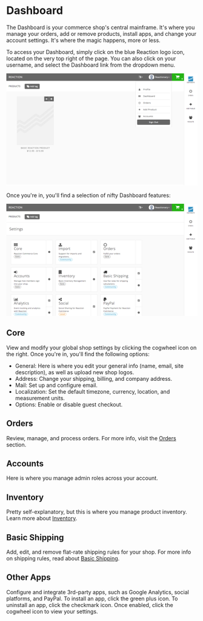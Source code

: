 # Dashboard
The Dashboard is your commerce shop's central mainframe. It's where you manage your orders, add or remove products, install apps, and change your account settings. It's where the magic happens, more or less.

To access your Dashboard, simply click on the blue Reaction logo icon, located on the very top right of the page. You can also click on your username, and select the Dashboard link from the dropdown menu.

![](/assets/admin-dashboard-navigation.png "Reaction Commerce Dashboard")

Once you're in, you'll find a selection of nifty Dashboard features:

![](/assets/admin-dashboard.png "Reaction Commerce Dashboard")

## Core
View and modify your global shop settings by clicking the cogwheel icon on the right. Once you're in, you'll find the following options:
- General: Here is where you edit your general info (name, email, site description), as well as upload new shop logos.
- Address: Change your shipping, billing, and company address.
- Mail: Set up and configure email.
- Localization: Set the default timezone, currency, location, and measurement units.
- Options: Enable or disable guest checkout.

## Orders
Review, manage, and process orders. For more info, visit the [Orders](https://reactioncommerce.com/docs/master/orders) section.

## Accounts
Here is where you manage admin roles across your account.

## Inventory
Pretty self-explanatory, but this is where you manage product inventory. Learn more about [Inventory](https://reactioncommerce.com/docs/master/inventory).

## Basic Shipping
Add, edit, and remove flat-rate shipping rules for your shop. For more info on shipping rules, read about [Basic Shipping](https://reactioncommerce.com/docs/master/shipping).

## Other Apps
Configure and integrate 3rd-party apps, such as Google Analytics, social platforms, and PayPal. To install an app, click the green plus icon. To uninstall an app, click the checkmark icon. Once enabled, click the cogwheel icon to view your settings.
